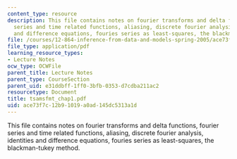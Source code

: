 ```yaml
---
content_type: resource
description: This file contains notes on fourier transforms and delta functions, fourier
  series and time related functions, aliasing, discrete fourier analysis, identities
  and difference equations, fouries series as least-squares, the blackman-tukey method.
file: /courses/12-864-inference-from-data-and-models-spring-2005/ace73f7c12b91019a0ad145dc5313a1d_tsamsfmt_chap1.pdf
file_type: application/pdf
learning_resource_types:
- Lecture Notes
ocw_type: OCWFile
parent_title: Lecture Notes
parent_type: CourseSection
parent_uid: e31ddbff-1ff0-3bfb-0353-d7cdba211ac2
resourcetype: Document
title: tsamsfmt_chap1.pdf
uid: ace73f7c-12b9-1019-a0ad-145dc5313a1d
---
```

This file contains notes on fourier transforms and delta functions, fourier series and time related functions, aliasing, discrete fourier analysis, identities and difference equations, fouries series as least-squares, the blackman-tukey method.

